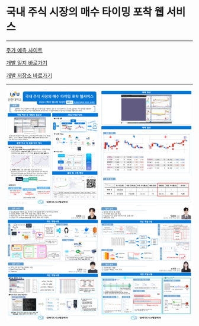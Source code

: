 # 국내 주식 시장의 매수 타이밍 포착 웹 서비스
---
[주가 예측 사이트](https://jeus.site/)

[개발 일지 바로가기](https://inu-capstone-zeus.github.io/)

[개발 저장소 바로가기](https://github.com/INU-Capstone-ZEUS/)  


---

![](/image/판넬1.png)
![](/image/판넬2.png)

